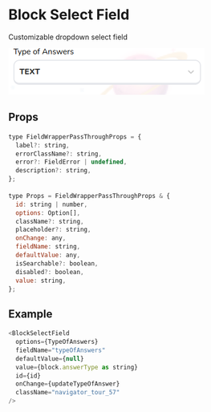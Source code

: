# Block Select Field

Customizable dropdown select field

![](./readmeIMG/2023-02-16-05-37-03.png)

## Props

```js
type FieldWrapperPassThroughProps = {
  label?: string,
  errorClassName?: string,
  error?: FieldError | undefined,
  description?: string,
};

type Props = FieldWrapperPassThroughProps & {
  id: string | number,
  options: Option[],
  className?: string,
  placeholder?: string,
  onChange: any,
  fieldName: string,
  defaultValue: any,
  isSearchable?: boolean,
  disabled?: boolean,
  value: string,
};
```

## Example

```js
<BlockSelectField
  options={TypeOfAnswers}
  fieldName="typeOfAnswers"
  defaultValue={null}
  value={block.answerType as string}
  id={id}
  onChange={updateTypeOfAnswer}
  className="navigator_tour_57"
/>
```
